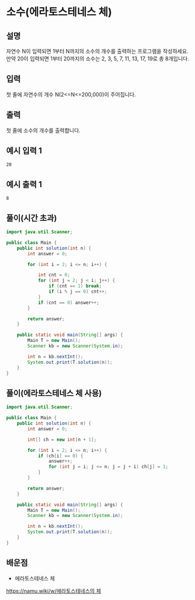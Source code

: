 # 소수(에라토스테네스 체)

## 설명

자연수 N이 입력되면 1부터 N까지의 소수의 개수를 출력하는 프로그램을 작성하세요.  
만약 20이 입력되면 1부터 20까지의 소수는 2, 3, 5, 7, 11, 13, 17, 19로 총 8개입니다.

## 입력

첫 줄에 자연수의 개수 N(2<=N<=200,000)이 주어집니다.

## 출력

첫 줄에 소수의 개수를 출력합니다.

## 예시 입력 1

```
20
```

## 예시 출력 1

```
8
```

## 풀이(시간 초과)

```java
import java.util.Scanner;

public class Main {
    public int solution(int n) {
        int answer = 0;

        for (int i = 2; i <= n; i++) {

            int cnt = 0;
            for (int j = 2; j < i; j++) {
                if (cnt == 1) break;
                if (i % j == 0) cnt++;
            }
            if (cnt == 0) answer++;
        }

        return answer;
    }

    public static void main(String[] args) {
        Main T = new Main();
        Scanner kb = new Scanner(System.in);

        int n = kb.nextInt();
        System.out.print(T.solution(n));
    }
}
```

## 풀이(에라토스테네스 체 사용)

```java
import java.util.Scanner;

public class Main {
    public int solution(int n) {
        int answer = 0;

        int[] ch = new int[n + 1];

        for (int i = 2; i <= n; i++) {
            if (ch[i] == 0) {
                answer++;
                for (int j = i; j <= n; j = j + i) ch[j] = 1;
            }
        }

        return answer;
    }

    public static void main(String[] args) {
        Main T = new Main();
        Scanner kb = new Scanner(System.in);

        int n = kb.nextInt();
        System.out.print(T.solution(n));
    }
}
```

## 배운점

- 에라토스테네스 체

[https://namu.wiki/w/에라토스테네스의 체](https://namu.wiki/w/%EC%97%90%EB%9D%BC%ED%86%A0%EC%8A%A4%ED%85%8C%EB%84%A4%EC%8A%A4%EC%9D%98%20%EC%B2%B4)